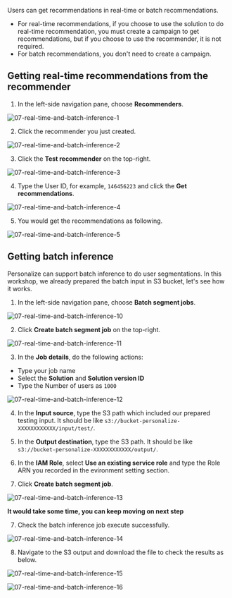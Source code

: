 Users can get recommendations in real-time or batch recommendations. 
* For real-time recommendations, if you choose to use the solution to do real-time recommendation, you must create a campaign to get recommendations, but if you choose to use the recommender, it is not required. 
* For batch recommendations, you don't need to create a campaign.

## Getting real-time recommendations from the recommender

1. In the left-side navigation pane, choose **Recommenders**.

![07-real-time-and-batch-inference-1](/static/image/07-real-time-and-batch-inference-1.png)

2. Click the recommender you just created.

![07-real-time-and-batch-inference-2](/static/image/07-real-time-and-batch-inference-2.png)

3. Click the **Test recommender** on the top-right.

![07-real-time-and-batch-inference-3](/static/image/07-real-time-and-batch-inference-3.png)

4. Type the User ID, for example, `146456223` and click the **Get recommendations**.

![07-real-time-and-batch-inference-4](/static/image/07-real-time-and-batch-inference-4.png)

5. You would get the recommendations as following.

![07-real-time-and-batch-inference-5](/static/image/07-real-time-and-batch-inference-5.png)


## Getting batch inference

Personalize can support batch inference to do user segmentations. In this workshop, we already prepared the batch input in S3 bucket, let's see how it works.

1. In the left-side navigation pane, choose **Batch segment jobs**.

![07-real-time-and-batch-inference-10](/static/image/07-real-time-and-batch-inference-10.png)

2. Click **Create batch segment job** on the top-right.

![07-real-time-and-batch-inference-11](/static/image/07-real-time-and-batch-inference-11.png)

3. In the **Job details**, do the following actions:
* Type your job name
* Select the **Solution** and **Solution version ID**
* Type the Number of users as `1000`


![07-real-time-and-batch-inference-12](/static/image/07-real-time-and-batch-inference-12.png)

4. In the **Input source**, type the S3 path which included our prepared testing input. It should be like `s3://bucket-personalize-XXXXXXXXXXXX/input/test/`.

5. In the **Output destination**, type the S3 path. It should be like `s3://bucket-personalize-XXXXXXXXXXXX/output/`.

6. In the **IAM Role**, select **Use an existing service role** and type the Role ARN you recorded in the evironment setting section.

7. Click **Create batch segment job**.

![07-real-time-and-batch-inference-13](/static/image/07-real-time-and-batch-inference-13.png)

**It would take some time, you can keep moving on next step**

7. Check the batch inference job execute successfully.

![07-real-time-and-batch-inference-14](/static/image/07-real-time-and-batch-inference-14.png)

8. Navigate to the S3 output and download the file to check the results as below.

![07-real-time-and-batch-inference-15](/static/image/07-real-time-and-batch-inference-15.png)

![07-real-time-and-batch-inference-16](/static/image/07-real-time-and-batch-inference-16.png)





